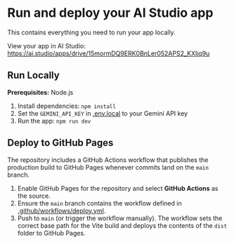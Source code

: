 # Run and deploy your AI Studio app

This contains everything you need to run your app locally.

View your app in AI Studio: https://ai.studio/apps/drive/15mormDQ9ERK0BnLer052APS2_KXljq9u

## Run Locally

**Prerequisites:**  Node.js


1. Install dependencies:
   `npm install`
2. Set the `GEMINI_API_KEY` in [.env.local](.env.local) to your Gemini API key
3. Run the app:
   `npm run dev`

## Deploy to GitHub Pages

The repository includes a GitHub Actions workflow that publishes the production build to GitHub Pages whenever commits land on the `main` branch.

1. Enable GitHub Pages for the repository and select **GitHub Actions** as the source.
2. Ensure the `main` branch contains the workflow defined in [.github/workflows/deploy.yml](.github/workflows/deploy.yml).
3. Push to `main` (or trigger the workflow manually). The workflow sets the correct base path for the Vite build and deploys the contents of the `dist` folder to GitHub Pages.
